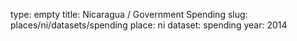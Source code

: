 type: empty
title: Nicaragua / Government Spending
slug: places/ni/datasets/spending
place: ni
dataset: spending
year: 2014
